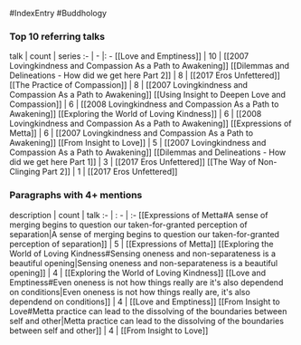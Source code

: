 #IndexEntry #Buddhology

### Top 10 referring talks
talk | count | series
:- | - |: -
[[Love and Emptiness]] | 10 | [[2007 Lovingkindness and Compassion As a Path to Awakening]]
[[Dilemmas and Delineations - How did we get here Part 2]] | 8 | [[2017 Eros Unfettered]]
[[The Practice of Compassion]] | 8 | [[2007 Lovingkindness and Compassion As a Path to Awakening]]
[[Using Insight to Deepen Love and Compassion]] | 6 | [[2008 Lovingkindness and Compassion As a Path to Awakening]]
[[Exploring the World of Loving Kindness]] | 6 | [[2008 Lovingkindness and Compassion As a Path to Awakening]]
[[Expressions of Metta]] | 6 | [[2007 Lovingkindness and Compassion As a Path to Awakening]]
[[From Insight to Love]] | 5 | [[2007 Lovingkindness and Compassion As a Path to Awakening]]
[[Dilemmas and Delineations - How did we get here Part 1]] | 3 | [[2017 Eros Unfettered]]
[[The Way of Non-Clinging Part 2]] | 1 | [[2017 Eros Unfettered]]

### Paragraphs with 4+ mentions
description | count | talk
:- | : - | :-
[[Expressions of Metta#A sense of merging begins to question our taken-for-granted perception of separation\|A sense of merging begins to question our taken-for-granted perception of separation]] | 5 | [[Expressions of Metta]]
[[Exploring the World of Loving Kindness#Sensing oneness and non-separateness is a beautiful opening\|Sensing oneness and non-separateness is a beautiful opening]] | 4 | [[Exploring the World of Loving Kindness]]
[[Love and Emptiness#Even oneness is not how things really are it's also dependend on conditions\|Even oneness is not how things really are, it's also dependend on conditions]] | 4 | [[Love and Emptiness]]
[[From Insight to Love#Metta practice can lead to the dissolving of the boundaries between self and other\|Metta practice can lead to the dissolving of the boundaries between self and other]] | 4 | [[From Insight to Love]]

